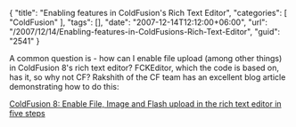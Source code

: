 {
	"title": "Enabling features in ColdFusion's Rich Text Editor",
	"categories": [
		"ColdFusion"
	],
	"tags": [],
	"date": "2007-12-14T12:12:00+06:00",
	"url": "/2007/12/14/Enabling-features-in-ColdFusions-Rich-Text-Editor",
	"guid": "2541"
}

A common question is - how can I enable file upload (among other things) in ColdFusion 8's rich text editor? FCKEditor, which the code is based on, has it, so why not CF? Rakshith of the CF team has an excellent blog article demonstrating how to do this:

<a href="http://www.rakshith.net/blog/?p=41">ColdFusion 8: Enable File, Image and Flash upload in the rich text editor in five steps</a>